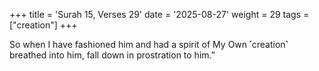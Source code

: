+++
title = 'Surah 15, Verses 29'
date = '2025-08-27'
weight = 29
tags = ["creation"]
+++

So when I have fashioned him and had a spirit of My Own ˹creation˺ breathed into him, fall down in prostration to him.”